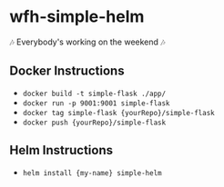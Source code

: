 # wfh-simple-helm

🎶 Everybody's working on the weekend 🎶

## Docker Instructions

- `docker build -t simple-flask ./app/`
- `docker run -p 9001:9001 simple-flask`
- `docker tag simple-flask {yourRepo}/simple-flask`
- `docker push {yourRepo}/simple-flask`

## Helm Instructions

- `helm install {my-name} simple-helm`
